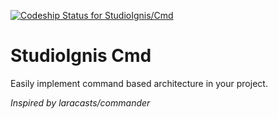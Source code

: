 [ ![Codeship Status for StudioIgnis/Cmd](https://www.codeship.io/projects/42e70010-183b-0132-296d-32889be35671/status)](https://www.codeship.io/projects/34220)

StudioIgnis Cmd
===============

Easily implement command based architecture in your project.

_Inspired by laracasts/commander_
